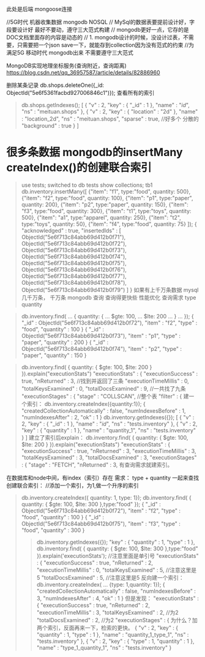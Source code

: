 此处是后端 mongoose连接

//5G时代 机器收集数据 mongodb NOSQL
// MySql的数据表要提前设计好，字段要设计好 最好不要动，遵守三大范式构建
// mongodb更好一点，它存的是DOC文档里面存的内容是动态的
// 1. mongodb设计的时候，没设计过表，不需要，只需要把一个json save一下，就能存到collection因为没有范式的约束
//为满足5G 移动时代 mongodb出来 不需要遵守三大范式

MongoDB实现地理坐标服务(查询附近，查询距离)
https://blog.csdn.net/qq_36957587/article/details/82886960

删除某条记录
 db.shops.deleteOne({_id: ObjectId("5e6f5361facbd927006846c1")});
 查看所有的索引
 > db.shops.getIndexes();
[
        {
                "v" : 2,
                "key" : {
                        "_id" : 1
                },
                "name" : "_id_",
                "ns" : "meituan.shops"
        },
        {
                "v" : 2,
                "key" : {
                        "location" : "2d"
                },
                "name" : "location_2d",
                "ns" : "meituan.shops",
                "sparse" : true, //好多个 分散的
                "background" : true
        }
]

# 很多条数据 mongodb的insertMany createIndex()的创建联合索引
> use tests;
switched to db tests
> show collections;
tb1
> db.inventory.insertMany([ {"item": "f1", type:"food", quantity: 500}, {"item": "f2", type:"food", quantity: 100}, {"item": "p1", type:"paper", quantity: 200}, {"item": "p2", type:"paper", quantity: 150}, {"item": "f3", type:"food", quantity: 300}, {"item": "t1", type:"toys", quantity: 500}, {"item": "a1", type:"apparel", quantity: 250}, {"item": "t2", type:"toys", quantity: 50}, {"item": "f4", type:"food", quantity: 75} ]);
{
        "acknowledged" : true,
        "insertedIds" : [
                ObjectId("5e6f713c84abb69d412b0f71"),
                ObjectId("5e6f713c84abb69d412b0f72"),
                ObjectId("5e6f713c84abb69d412b0f73"),
                ObjectId("5e6f713c84abb69d412b0f74"),
                ObjectId("5e6f713c84abb69d412b0f75"),
                ObjectId("5e6f713c84abb69d412b0f76"),
                ObjectId("5e6f713c84abb69d412b0f77"),
                ObjectId("5e6f713c84abb69d412b0f78"),
                ObjectId("5e6f713c84abb69d412b0f79")
        ]
}
如果有上千万条数据
mysql 几千万条，
千万条  mongodb
查询 查询得更快些 性能优化
查询需求
type  quantity

> db.inventory.find(
... { quantity: {
...     $gte: 100,
...     $lte: 200
...    }
... });
{ "_id" : ObjectId("5e6f713c84abb69d412b0f72"), "item" : "f2", "type" : "food", "quantity" : 100 }
{ "_id" : ObjectId("5e6f713c84abb69d412b0f73"), "item" : "p1", "type" : "paper", "quantity" : 200 }
{ "_id" : ObjectId("5e6f713c84abb69d412b0f74"), "item" : "p2", "type" : "paper", "quantity" : 150 }

> db.inventory.find( { quantity: {     $gte: 100,     $lte: 200    } }).explain("executionStats")
"executionStats" : {
                "executionSuccess" : true,
                "nReturned" : 3, //找到并返回了三条
                "executionTimeMillis" : 0,
                "totalKeysExamined" : 0,
                "totalDocsExamined" : 9, //一共找了九条
                "executionStages" : {
                        "stage" : "COLLSCAN", //整个表
                        "filter" : {
建一个索引：
> db.inventory.createIndex({quantity:1});
{
        "createdCollectionAutomatically" : false,
        "numIndexesBefore" : 1,
        "numIndexesAfter" : 2,
        "ok" : 1
}
> db.inventory.getIndexes({});
[
        {
                "v" : 2,
                "key" : {
                        "_id" : 1
                },
                "name" : "_id_",
                "ns" : "tests.inventory"
        },
        {
                "v" : 2,
                "key" : {
                        "quantity" : 1
                },
                "name" : "quantity_1",
                "ns" : "tests.inventory"
        }
]
建立了索引后explain：
> db.inventory.find( { quantity: {     $gte: 100,     $lte: 200    } }).explain("executionStats")
 "executionStats" : {
                "executionSuccess" : true,
                "nReturned" : 3,
                "executionTimeMillis" : 3,
                "totalKeysExamined" : 3,
                "totalDocsExamined" : 3,
                "executionStages" : {
                        "stage" : "FETCH",
                        "nReturned" : 3,
有查询需求就建索引。

在数据库和node中间，有index（索引）存在 
需求：
type + quantity 一起来查找 
创建联合索引：
//添加一个索引，为1,做一个升序的索引
> db.inventory.createIndex({ quantity: 1, type: 1});
> db.inventory.find( { quantity: {     $gte: 100,     $lte: 300    },type:"food" });
{ "_id" : ObjectId("5e6f713c84abb69d412b0f72"), "item" : "f2", "type" : "food", "quantity" : 100 }
{ "_id" : ObjectId("5e6f713c84abb69d412b0f75"), "item" : "f3", "type" : "food", "quantity" : 300 }
>> db.inventory.getIndexes({});
"key" : {
        "quantity" : 1,
        "type" : 1
        },
> db.inventory.find( { quantity: {     $gte: 100,     $lte: 300    },type:"food" }).explain('executionStats');    //注意里面是单引号
 "executionStats" : {
                "executionSuccess" : true,
                "nReturned" : 2,
                "executionTimeMillis" : 0,
                "totalKeysExamined" : 5, //注意这里是5
                "totalDocsExamined" : 5, //注意这里是5
反向建一个索引：
> db.inventory.createIndex(
... {type: 1,quantity: 1});
{
        "createdCollectionAutomatically" : false,
        "numIndexesBefore" : 3,
        "numIndexesAfter" : 4,
        "ok" : 1
}
但是发现：
 "executionStats" : {
                "executionSuccess" : true,
                "nReturned" : 2,
                "executionTimeMillis" : 3,
                "totalKeysExamined" : 2, //为2
                "totalDocsExamined" : 2, //为2
                "executionStages" : {
为什么？加两个索引，反面再来一下，检索的更快。
{
                "v" : 2,
                "key" : {
                        "quantity" : 1,
                        "type" : 1
                },
                "name" : "quantity_1_type_1",
                "ns" : "tests.inventory"
        },
        {
                "v" : 2,
                "key" : {
                        "type" : 1,
                        "quantity" : 1
                },
                "name" : "type_1_quantity_1",
                "ns" : "tests.inventory"
        }